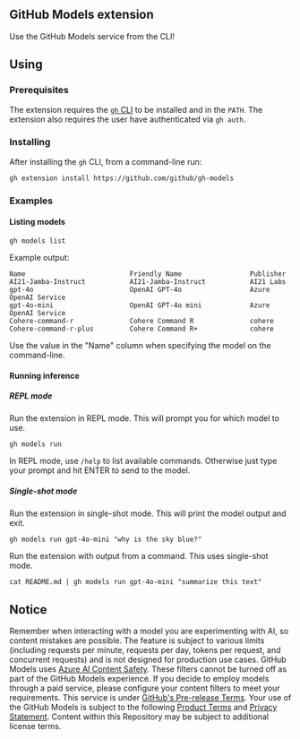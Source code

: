 ## GitHub Models extension

Use the GitHub Models service from the CLI!

## Using

### Prerequisites

The extension requires the [`gh` CLI](https://cli.github.com/) to be installed and in the `PATH`. The extension also requires the user have authenticated via `gh auth`.

### Installing

After installing the `gh` CLI, from a command-line run:
```shell
gh extension install https://github.com/github/gh-models
```

### Examples

#### Listing models

```shell
gh models list
```

Example output:
```shell
Name                          Friendly Name                 Publisher
AI21-Jamba-Instruct           AI21-Jamba-Instruct           AI21 Labs
gpt-4o                        OpenAI GPT-4o                 Azure OpenAI Service
gpt-4o-mini                   OpenAI GPT-4o mini            Azure OpenAI Service
Cohere-command-r              Cohere Command R              cohere
Cohere-command-r-plus         Cohere Command R+             cohere
```

Use the value in the "Name" column when specifying the model on the command-line.

#### Running inference

##### REPL mode

Run the extension in REPL mode. This will prompt you for which model to use.
```shell
gh models run
```

In REPL mode, use `/help` to list available commands. Otherwise just type your prompt and hit ENTER to send to the model.

##### Single-shot mode

Run the extension in single-shot mode. This will print the model output and exit.
```shell
gh models run gpt-4o-mini "why is the sky blue?"
```

Run the extension with output from a command. This uses single-shot mode.
```shell
cat README.md | gh models run gpt-4o-mini "summarize this text"
```

## Notice

Remember when interacting with a model you are experimenting with AI, so content mistakes are possible. The feature is
subject to various limits (including requests per minute, requests per day, tokens per request, and concurrent requests)
and is not designed for production use cases. GitHub Models uses
[Azure AI Content Safety](https://azure.microsoft.com/products/ai-services/ai-content-safety). These filters
cannot be turned off as part of the GitHub Models experience. If you decide to employ models through a paid service,
please configure your content filters to meet your requirements. This service is under
[GitHub's Pre-release Terms](https://docs.github.com/site-policy/github-terms/github-pre-release-license-terms). Your
use of the GitHub Models is subject to the following
[Product Terms](https://www.microsoft.com/licensing/terms/productoffering/MicrosoftAzure/allprograms) and
[Privacy Statement](https://www.microsoft.com/licensing/terms/product/PrivacyandSecurityTerms/MCA). Content within this
Repository may be subject to additional license terms.
